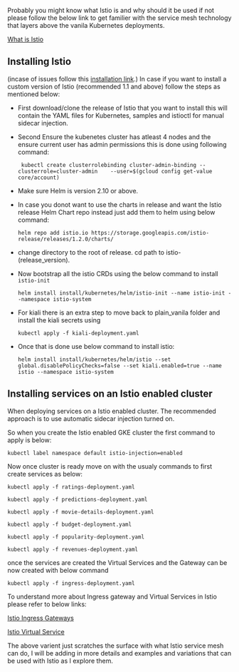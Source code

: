 Probably you might know what Istio is and why should it be used if not please follow the below link to get familier with the service mesh technology that layers above the vanila Kubernetes deployments.

[What is Istio](https://istio.io/docs/concepts/what-is-istio/)


## Installing Istio

(incase of issues follow this [installation link](https://preliminary.istio.io/docs/setup/kubernetes/install/helm/).)
In case if you want to install a custom version of Istio (recommended 1.1 and above) follow the steps as mentioned below:

* First download/clone the release of Istio that you want to install this will contain the YAML files for Kubernetes, samples and istioctl for manual sidecar injection.

*   Second Ensure the kubenetes cluster has atleast 4 nodes and the ensure current user has admin permissions  this is done using following command:
  
      ` kubectl create clusterrolebinding cluster-admin-binding --clusterrole=cluster-admin    --user=$(gcloud config get-value core/account)`

* Make sure Helm is version 2.10 or above.
  
* In case you donot want to use the charts in release and want the Istio release Helm Chart repo instead just add them to helm using below command:
  
  `helm repo add istio.io https://storage.googleapis.com/istio-release/releases/1.2.0/charts/`

* change directory to the root of release. cd path to istio-(release_version).
  
* Now bootstrap all the istio CRDs using the below command to install `istio-init`

    `helm install install/kubernetes/helm/istio-init --name istio-init --namespace istio-system`

* For kiali there is an extra step to move back to plain_vanila folder and install the kiali secrets using 

    `kubectl apply -f kiali-deployment.yaml`


* Once that is done use below command to install istio:

    `helm install install/kubernetes/helm/istio --set global.disablePolicyChecks=false --set kiali.enabled=true --name istio --namespace istio-system`


## Installing services on an Istio enabled cluster

When deploying services on a Istio enabled cluster.
The recommended approach is to use automatic sidecar injection turned on.

So when you create the Istio enabled GKE cluster the first command to apply is below:

`kubectl label namespace default istio-injection=enabled`

Now once cluster is ready move on with the usualy commands to first create services as below:

`kubectl apply -f ratings-deployment.yaml`

`kubectl apply -f predictions-deployment.yaml`

`kubectl apply -f movie-details-deployment.yaml`

`kubectl apply -f budget-deployment.yaml`

`kubectl apply -f popularity-deployment.yaml`

`kubectl apply -f revenues-deployment.yaml`

once the services are created the Virtual Services and the Gateway can be now created with below command

`kubectl apply -f ingress-deployment.yaml`

To understand more about Ingress gateway and Virtual Services in Istio please refer to below links:

[Istio Ingress Gateways](https://istio.io/docs/concepts/traffic-management/#gateways)

[Istio Virtual Service](https://istio.io/docs/reference/config/networking/v1alpha3/virtual-service/#Destination)


The above varient just scratches the surface with what Istio service mesh can do, I will be adding in more details and examples and variations that can be used with Istio as I explore them.

